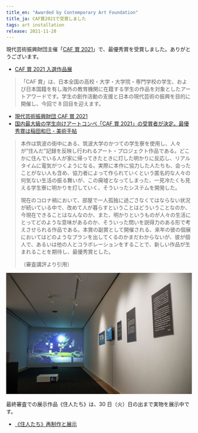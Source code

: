 ```yaml
---
title_en: "Awarded by Contemporary Art Foundation"
title_ja: CAF賞2021で受賞しました
tags: art installation
release: 2021-11-28
---
```


現代芸術振興財団主催「[CAF 賞 2021](https://gendai-art.org/caf_single/caf2021/)」で、最優秀賞を受賞しました。ありがとうございます。

- [CAF 賞 2021 入選作品展](/pages/events/caf21.md)

> 「CAF 賞」は、日本全国の高校・大学・大学院・専門学校の学生、および日本国籍を有し海外の教育機関に在籍する学生の作品を対象としたアートアワードです。学生の創作活動の支援と日本の現代芸術の振興を目的に開催し、今回で 8 回目を迎えます。

- [現代芸術振興財団 CAF 賞 2021](https://gendai-art.org/caf_single/caf2021/)
- [国内最大級の学生向けアートコンペ「CAF 賞 2021」の受賞者が決定。最優秀賞は稲田和巳 - 美術手帖](https://bijutsutecho.com/magazine/news/promotion/24852)

> 本作は筑波の街中にある、筑波大学のかつての学生寮を使用し、人々が”住んだ”記録を反映し行われるアート・プロジェクト作品である。どこかに住んでいる人が家に帰ってきたときに灯した明かりに反応し、リアルタイムに電気がつくようになる。実際に本作に協力した人たちも、会ったことがない人も含め、協力者によって作られていくという匿名的な人々の何気ない生活の振る舞いが、この廃墟となってしまった、一見冷たくも見える学生寮に明かりを灯していく、そういったシステムを開発した。
>
> 現在のコロナ禍において、部屋で一人孤独に過ごさなくてはならない状況が続いている中で、改めて人が暮らすということはどういうことなのか、今現在できることはなんなのか、また、明かりというものが人々の生活にとってどのような意味があるのか、そういった問いを説得力のある形で考えさせられる作品である。本賞の副賞として開催される、来年の彼の個展においてはどのようなプランを出してくるのかまだわからないが、彼が個人で、あるいは他の人とコラボレーションをすることで、新しい作品が生まれることを期待し、最優秀賞とした。
>
> （審査講評より引用）

[![](/assets/events/caf21/caf21_0.jpg)](https://www.youtube.com/watch?v=qQykSf7AoBA)

最終審査での展示作品《住人たち》は、30 日（火）日の出まで実物を展示中です。

- [《住人たち》再制作と展示](/pages/events/residents21.md)
